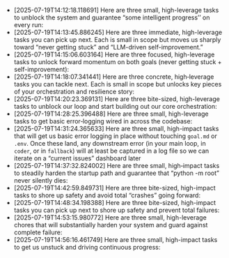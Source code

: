 - [2025-07-19T14:12:18.118691] Here are three small, high-leverage tasks to unblock the system and guarantee “some intelligent progress’’ on every run:
- [2025-07-19T14:13:45.886245] Here are three immediate, high-leverage tasks you can pick up next. Each is small in scope but moves us sharply toward “never getting stuck” and “LLM-driven self-improvement.”
- [2025-07-19T14:15:06.603164] Here are three focused, high-leverage tasks to unlock forward momentum on both goals (never getting stuck + self-improvement):
- [2025-07-19T14:18:07.341441] Here are three concrete, high‐leverage tasks you can tackle next. Each is small in scope but unlocks key pieces of your orchestration and resilience story:
- [2025-07-19T14:20:23.369131] Here are three bite-sized, high-leverage tasks to unblock our loop and start building out our core orchestration:
- [2025-07-19T14:28:25.396488] Here are three small, high-leverage tasks to get basic error‐logging wired in across the codebase:
- [2025-07-19T14:31:24.365633] Here are three small, high-impact tasks that will get us basic error logging in place without touching `goal.md` or `.env`.  Once these land, any downstream error (in your main loop, in `coder`, or in `fallback`) will at least be captured in a log file so we can iterate on a “current issues” dashboard later
- [2025-07-19T14:37:32.824002] Here are three small, high‐impact tasks to steadily harden the startup path and guarantee that “python -m root” never silently dies:
- [2025-07-19T14:42:59.849731] Here are three bite-sized, high-impact tasks to shore up safety and avoid total “crashes” going forward:
- [2025-07-19T14:48:34.198388] Here are three bite-sized, high-impact tasks you can pick up next to shore up safety and prevent total failures:
- [2025-07-19T14:53:15.980772] Here are three small, high-leverage chores that will substantially harden your system and guard against complete failure:
- [2025-07-19T14:56:16.461749] Here are three small, high-impact tasks to get us unstuck and driving continuous progress:
